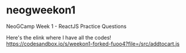 # neogweekon1
NeoGCamp Week 1 - ReactJS Practice Questions

Here's the elink where I have all the codes!
https://codesandbox.io/s/weekon1-forked-fuoo4?file=/src/addtocart.js
